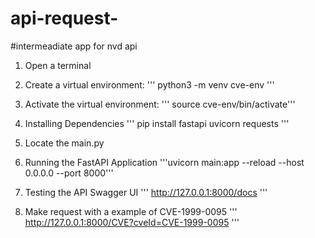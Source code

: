 # api-request-
#intermeadiate app for nvd api
1. Open a terminal 
2. Create a virtual environment:
'''
python3 -m venv cve-env
'''
4. Activate the virtual environment:
'''
source cve-env/bin/activate'''

6. Installing Dependencies
'''
pip install fastapi uvicorn requests
'''
8. Locate the main.py
9. Running the FastAPI Application
'''uvicorn main:app --reload --host 0.0.0.0 --port 8000'''

11. Testing the API
Swagger UI
'''
http://127.0.0.1:8000/docs
'''
13. Make request with a example of CVE-1999-0095
'''
http://127.0.0.1:8000/CVE?cveId=CVE-1999-0095
'''

